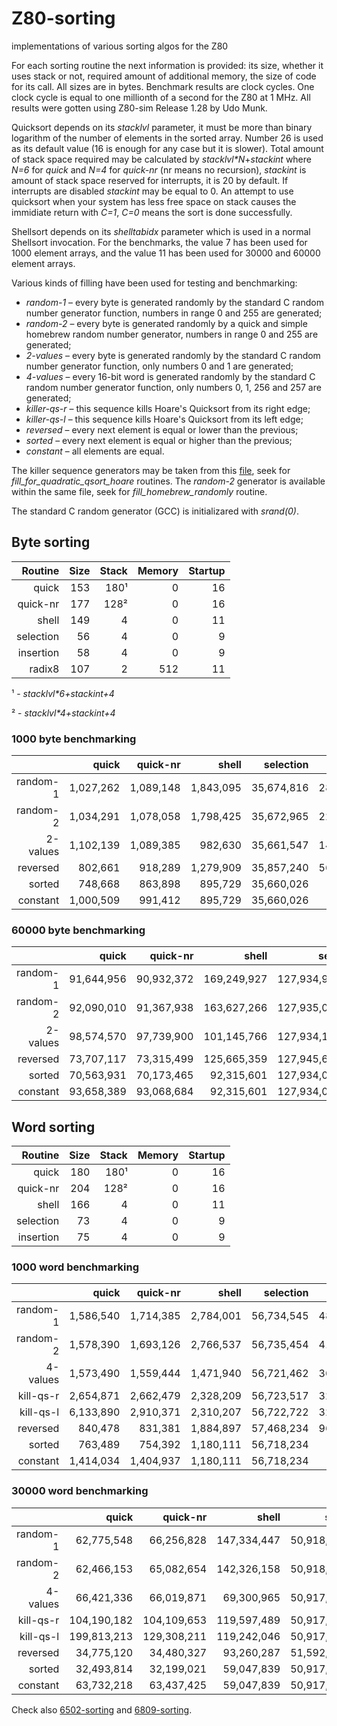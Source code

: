 # Z80-sorting
implementations of various sorting algos for the Z80

For each sorting routine the next information is provided:  its size, whether it uses stack or not, required amount of additional memory, the size of code for its call.  All sizes are in bytes.  Benchmark results are clock cycles.  One clock cycle is equal to one millionth of a second for the Z80 at 1 MHz.  All results were gotten using Z80-sim Release 1.28 by Udo Munk.

Quicksort depends on its *stacklvl* parameter, it must be more than binary logarithm of the number of elements in the sorted array.  Number 26 is used as its default value (16 is enough for any case but it is slower).  Total amount of stack space required may be calculated by *stacklvl\*N*+*stackint* where *N=6* for *quick* and *N=4* for *quick-nr* (nr means no recursion), *stackint* is amount of stack space reserved for interrupts, it is 20 by default.  If interrupts are disabled *stackint* may be equal to 0.  An attempt to use quicksort when your system has less free space on stack causes the immidiate return with *C=1*, *C=0* means the sort is done successfully.

Shellsort depends on its *shelltabidx* parameter which is used in a normal Shellsort invocation.  For the benchmarks, the value 7 has been used for 1000 element arrays, and the value 11 has been used for 30000 and 60000 element arrays.

Various kinds of filling have been used for testing and benchmarking:
  * *random-1* &ndash; every byte is generated randomly by the standard C random number generator function, numbers in range 0 and 255 are generated;
  * *random-2* &ndash; every byte is generated randomly by a quick and simple homebrew random number generator, numbers in range 0 and 255 are generated;
  * *2-values* &ndash; every byte is generated randomly by the standard C random number generator function, only numbers 0 and 1 are generated;
  * *4-values* &ndash; every 16-bit word is generated randomly by the standard C random number generator function, only numbers 0, 1, 256 and 257 are generated;
  * *killer-qs-r* &ndash; this sequence kills Hoare's Quicksort from its right edge;
  * *killer-qs-l* &ndash; this sequence kills Hoare's Quicksort from its left edge;
  * *reversed* &ndash; every next element is equal or lower than the previous;
  * *sorted* &ndash; every next element is equal or higher than the previous;
  * *constant* &ndash; all elements are equal.

The killer sequence generators may be taken from this [file](https://github.com/litwr2/research-of-sorting/blob/master/fillings.cpp), seek for *fill_for_quadratic_qsort_hoare* routines.  The *random-2* generator is available within the same file, seek for *fill_homebrew_randomly* routine.

The standard C random generator (GCC) is initializared with *srand(0)*.

## Byte sorting

Routine  | Size | Stack | Memory | Startup
--------:|-----:|------:|-------:|-------:
quick    |  153 |   180¹|      0 |      16
quick-nr |  177 |   128²|      0 |      16
shell    |  149 |     4 |      0 |      11
selection|   56 |     4 |      0 |       9
insertion|   58 |     4 |      0 |       9
radix8   |  107 |     2 |    512 |      11

¹ - *stacklvl\*6+stackint+4*

² - *stacklvl\*4+stackint+4*

### 1000 byte benchmarking

  &nbsp; |    quick | quick-nr |    shell |  selection |  insertion | radix8
--------:|---------:|---------:|---------:|-----------:|-----------:|-------:
random-1 |1,027,262 |1,089,148 |1,843,095 | 35,674,816 | 28,878,343 | 212,273
random-2 |1,034,291 |1,078,058 |1,798,425 | 35,672,965 | 22,496,347 | 212,273
2-values |1,102,139 |1,089,385 |  982,630 | 35,661,547 | 14,049,135 | 212,293
reversed |  802,661 |  918,289 |1,279,909 | 35,857,240 | 56,873,005 | 212,273
sorted   |  748,668 |  863,898 |  895,729 | 35,660,026 |    135,048 | 212,273
constant |1,000,509 |  991,412 |  895,729 | 35,660,026 |    135,048 | 212,303

### 60000 byte benchmarking

  &nbsp; |     quick |  quick-nr |     shell |     selection |     insertion |   radix8 
--------:|----------:|----------:|----------:|--------------:|--------------:|---------:
random-1 | 91,644,956| 90,932,372|169,249,927|127,934,952,030|102,211,287,455|10,247,314
random-2 | 92,090,010| 91,367,938|163,627,266|127,935,004,194|101,653,426,549|10,248,504
2-values | 98,574,570| 97,739,900|101,145,766|127,934,127,906| 51,101,831,035|10,249,454
reversed | 73,707,117| 73,315,499|125,665,359|127,945,609,713|204,493,798,627|10,247,314
sorted   | 70,563,931| 70,173,465| 92,315,601|127,934,037,372|      8,103,051|10,247,314
constant | 93,658,389| 93,068,684| 92,315,601|127,934,037,372|      8,103,051|10,249,464

## Word sorting

Routine  | Size | Stack | Memory | Startup
--------:|-----:|------:|-------:|-------:
quick    |  180 |   180¹|      0 |      16
quick-nr |  204 |   128²|      0 |      16
shell    |  166 |     4 |      0 |      11
selection|   73 |     4 |      0 |       9
insertion|   75 |     4 |      0 |       9

### 1000 word benchmarking

  &nbsp; |     quick |  quick-nr |    shell | selection | insertion 
--------:|----------:|----------:|---------:|----------:|----------:
random-1 |  1,586,540|  1,714,385| 2,784,001| 56,734,545| 48,940,866
random-2 |  1,578,390|  1,693,126| 2,766,537| 56,735,454| 41,846,478
4-values |  1,573,490|  1,559,444| 1,471,940| 56,721,462| 36,646,675
kill-qs-r|  2,654,871|  2,662,479| 2,328,209| 56,723,517| 32,202,093
kill-qs-l|  6,133,890|  2,910,371| 2,310,207| 56,722,722| 32,201,585
reversed |    840,478|    831,381| 1,884,897| 57,468,234| 96,075,429
sorted   |    763,489|    754,392| 1,180,111| 56,718,234|    173,066
constant |  1,414,034|  1,404,937| 1,180,111| 56,718,234|    173,066

### 30000 word benchmarking

  &nbsp; |     quick |  quick-nr |     shell |     selection |    insertion 
--------:|----------:|----------:|----------:|--------------:|-------------:
random-1 | 62,775,548| 66,256,828|147,334,447| 50,918,498,814|43,247,740,411
random-2 | 62,466,153| 65,082,654|142,326,158| 50,918,502,168|43,013,279,365
4-values | 66,421,336| 66,019,871| 69,300,965| 50,917,808,217|32,278,898,846
kill-qs-r|104,190,182|104,109,653|119,597,489| 50,917,870,428|28,820,597,113
kill-qs-l|199,813,213|129,308,211|119,242,046| 50,917,845,840|28,820,595,461
reversed | 34,775,120| 34,480,327| 93,260,287| 51,592,710,852|86,446,438,341
sorted   | 32,493,814| 32,199,021| 59,047,839| 50,917,710,852|     5,193,017
constant | 63,732,218| 63,437,425| 59,047,839| 50,917,710,852|     5,193,017

Check also [6502-sorting](https://github.com/litwr2/6502-sorting) and [6809-sorting](https://github.com/litwr2/6809-sorting).
